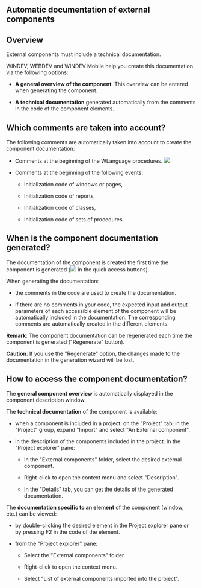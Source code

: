 


## Automatic documentation of external components
			



<a name="NOTE1"></a>
<a name="NOTE1_1"></a>


## Overview
<a name="overview_ELTTEXTE000145"></a>
External components must include a technical documentation.

WINDEV, WEBDEV and WINDEV Mobile help you create this documentation via the following options:

- **A general overview of the component**. This overview can be entered when generating the component. 

- **A technical documentation** generated automatically from the comments in the code of the component elements.




<a name="NOTE2"></a>
<a name="NOTE2_1"></a>


## Which comments are taken into account?
<a name="which_comments_are_taken_into_account_ELTTEXTE000169"></a>
The following comments are automatically taken into account to create the component documentation:

- Comments at the beginning of the WLanguage procedures. ![](https://doc.pcsoft.fr/en-US/images/image.awp?langid=3&name=Doc-auto_proc_WD.gif)


- Comments at the beginning of the following events:

	- Initialization code of windows or pages,

	- Initialization code of reports,

	- Initialization code of classes,

	- Initialization code of sets of procedures.







<a name="NOTE3"></a>
<a name="NOTE3_1"></a>


## When is the component documentation generated?
<a name="when_the_component_documentation_generated_ELTTEXTE000193"></a>
The documentation of the component is created the first time the component is generated (![](https://doc.pcsoft.fr/en-US/images/image.awp?langid=3&name=ico_generation_Composant.gif)
 in the quick access buttons). 

When generating the documentation:

- the comments in the code are used to create the documentation.

- if there are no comments in your code, the expected input and output parameters of each accessible element of the component will be automatically included in the documentation. The corresponding comments are automatically created in the different elements.




**Remark**: The component documentation can be regenerated each time the component is generated ("Regenerate" button). 

**Caution**: If you use the "Regenerate" option, the changes made to the documentation in the generation wizard will be lost.

<a name="NOTE4"></a>
<a name="NOTE4_1"></a>


## How to access the component documentation?
<a name="how_access_the_component_documentation_ELTTEXTE000217"></a>
The **general component overview** is automatically displayed in the component description window.

The **technical documentation** of the component is available:

- when a component is included in a project: on the "Project" tab, in the "Project" group, expand "Import" and select "An External component".

- in the description of the components included in the project. 
	In the "Project explorer" pane: 

	- In the "External components" folder, select the desired external component.  

	- Right-click to open the context menu and select "Description".  

	- In the "Details" tab, you can get the details of the generated documentation. 







The **documentation specific to an element** of the component (window, etc.) can be viewed:

- by double-clicking the desired element in the Project explorer pane or by pressing F2 in the code of the element.

- from the "Project explorer" pane: 

	- Select the "External components" folder. 

	- Right-click to open the context menu. 

	- Select "List of external components imported into the project".









